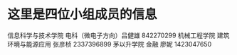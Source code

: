 # 这里是四位小组成员的信息
信息科学与技术学院 电科（微电子方向）吕健雄 842270299
机械工程学院 建筑环境与能源应用 张彦桢 2337396899
茅以升学院 金融 廖妮 1423047650

